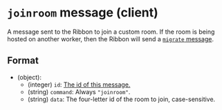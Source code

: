 # `joinroom` message (client)

A message sent to the Ribbon to join a custom room. If the room is being hosted on another worker, then the Ribbon will send a [`migrate` message](server_migrate.md).

## Format

* (object):
    * (integer) `id`: [The id of this message.](../Ribbon.md#id-messages)
    * (string) `command`: Always `"joinroom"`.
    * (string) `data`: The four-letter id of the room to join, case-sensitive.